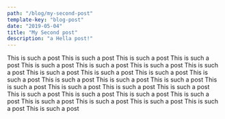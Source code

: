 ```yaml
---
path: "/blog/my-second-post"
template-key: "blog-post"
date: "2019-05-04"
title: "My Second post"
description: "a Hella post!"
---
```


This is such a post This is such a post This is such a post This is such a post This is such a post This is such a post This is such a post This is such a post This is such a post This is such a post This is such a post This is such a post This is such a post This is such a post This is such a post This is such a post This is such a post This is such a post This is such a post This is such a post This is such a post This is such a post This is such a post This is such a post This is such a post This is such a post This is such a post This is such a post 